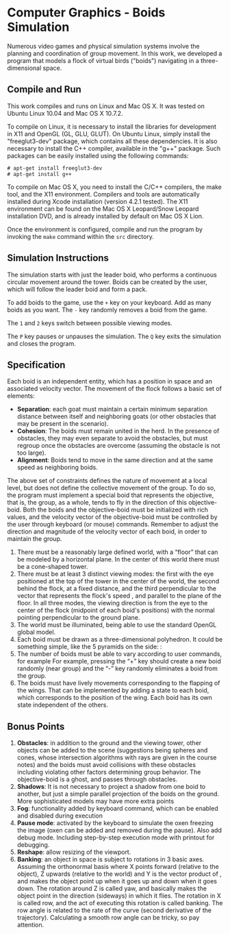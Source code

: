 # Computer Graphics - Boids Simulation

Numerous video games and physical simulation systems involve the planning and coordination of group movement. In this work, we developed a program that models a flock of virtual birds ("boids") navigating in a three-dimensional space.

## Compile and Run

This work compiles and runs on Linux and Mac OS X. It was tested on Ubuntu Linux 10.04 and Mac OS X 10.7.2.

To compile on Linux, it is necessary to install the libraries for development in X11 and OpenGL (GL, GLU, GLUT). On Ubuntu Linux, simply install the "freeglut3-dev" package, which contains all these dependencies. It is also necessary to install the C++ compiler, available in the "g++" package. Such packages can be easily installed using the following commands:

```
# apt-get install freeglut3-dev
# apt-get install g++
```

To compile on Mac OS X, you need to install the C/C++ compilers, the make tool, and the X11 environment. Compilers and tools are automatically installed during Xcode installation (version 4.2.1 tested). The X11 environment can be found on the Mac OS X Leopard/Snow Leopard installation DVD, and is already installed by default on Mac OS X Lion.

Once the environment is configured, compile and run the program by invoking the `make` command within the `src` directory.

## Simulation Instructions

The simulation starts with just the leader boid, who performs a continuous circular movement around the tower. Boids can be created by the user, which will follow the leader boid and form a pack.

To add boids to the game, use the `+` key on your keyboard. Add as many boids as you want. The `-` key randomly removes a boid from the game.

The `1` and `2` keys switch between possible viewing modes.

The `P` key pauses or unpauses the simulation. The `Q` key exits the simulation and closes the program.

## Specification

Each boid is an independent entity, which has a position in space and an associated velocity vector. The movement of the flock follows a basic set of elements:

- **Separation**: each goat must maintain a certain minimum separation distance between itself and neighboring goats (or other obstacles that may be present in the scenario).
- **Cohesion**: The boids must remain united in the herd. In the presence of obstacles, they may even separate to avoid the obstacles, but must regroup once the obstacles are overcome (assuming the obstacle is not too large).
- **Alignment**: Boids tend to move in the same direction and at the same speed as neighboring boids.

The above set of constraints defines the nature of movement at a local level, but does not define the collective movement of the group. To do so, the program must implement a special boid that represents the objective, that is, the group, as a whole, tends to fly in the direction of this objective-boid. Both the boids and the objective-boid must be initialized with rich values, and the velocity vector of the objective-boid must be controlled by the user through keyboard (or mouse) commands. Remember to adjust the direction and magnitude of the velocity vector of each boid, in order to maintain the group.

1. There must be a reasonably large defined world, with a “floor” that can be modeled by a horizontal plane. In the center of this world there must be a cone-shaped tower.
2. There must be at least 3 distinct viewing modes: the first with the eye positioned at the top of the tower in the center of the world, the second behind the flock, at a fixed distance, and the third perpendicular to the vector that represents the flock's speed , and parallel to the plane of the floor. In all three modes, the viewing direction is from the eye to the center of the flock (midpoint of each boid's positions) with the normal pointing perpendicular to the ground plane.
3. The world must be illuminated, being able to use the standard OpenGL global model.
4. Each boid must be drawn as a three-dimensional polyhedron. It could be something
simple, like the 5 pyramids on the side: :
5. The number of boids must be able to vary according to user commands, for example
For example, pressing the “+” key should create a new boid randomly (near
group) and the “-” key randomly eliminates a boid from the group.
6. The boids must have lively movements corresponding to the flapping of the wings. That
can be implemented by adding a state to each boid, which corresponds to the position of the wing. Each boid has its own state independent of the others.

## Bonus Points

1. **Obstacles**: in addition to the ground and the viewing tower, other objects can be added to the scene (suggestions being spheres and cones, whose intersection algorithms with rays are given in the course notes) and the boids must avoid collisions with these obstacles including violating other factors determining group behavior. The objective-boid is a ghost, and passes through obstacles.
2. **Shadows**: It is not necessary to project a shadow from one boid to another, but just a simple parallel projection of the boids on the ground. More sophisticated models may have more extra points
3. **Fog**: functionality added by keyboard command, which can be enabled and disabled during execution
4. **Pause mode**: activated by the keyboard to simulate the oxen freezing the image (oxen can be added and removed during the pause). Also add debug mode. Including step-by-step execution mode with printout for debugging.
5. **Reshape**: allow resizing of the viewport.
6. **Banking**: an object in space is subject to rotations in 3 basic axes. Assuming the orthonormal basis where X points forward (relative to the object), Z upwards (relative to the world) and Y is the vector product of , and makes the object point up when it goes up and down when it goes down. The rotation around Z is called yaw, and basically makes the object point in the direction (sideways) in which it flies. The rotation in X is called row, and the act of executing this rotation is called banking. The row angle is related to the rate of the curve (second derivative of the trajectory). Calculating a smooth row angle can be tricky, so pay attention.
